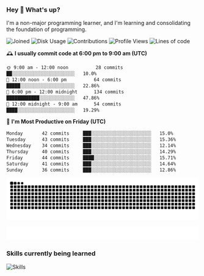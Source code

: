 ### Hey :wave: What's up?

I'm a non-major programming learner, and I'm learning and consolidating the foundation of programming.

<!--START_SECTION:waka-->
![Joined](http://img.shields.io/badge/Joined-8%20years%20ago-6D67E4?style=flat&labelColor=453C67)
![Disk Usage](http://img.shields.io/badge/Github%27s%20Storage-604.4%20MB-FD841F?style=flat&labelColor=E14D2A)
![Contributions](http://img.shields.io/badge/Contributions%20in%202024-173-7DCE13?style=flat&labelColor=2B7A0B)
![Profile Views](http://img.shields.io/badge/Profile%20Views-0-3AB4F2?style=flat&labelColor=0078AA)
![Lines of code](https://img.shields.io/badge/Lines%20of%20code-2%20Million%20Lines%20of%20code-FF8B8B?style=flat&labelColor=EB4747)

🕰️ **I usually commit code at 6:00 pm to 9:00 am (UTC)** 

```text
🌞 9:00 am - 12:00 noon          28 commits     ██░░░░░░░░░░░░░░░░░░░░░░░   10.0% 
🌆 12:00 noon - 6:00 pm          64 commits     █████░░░░░░░░░░░░░░░░░░░░   22.86% 
🌃 6:00 pm - 12:00 midnight      134 commits    ████████████░░░░░░░░░░░░░   47.86% 
🌙 12:00 midnight - 9:00 am      54 commits     ████░░░░░░░░░░░░░░░░░░░░░   19.29%
```
📅 **I'm Most Productive on Friday (UTC)** 

```text
Monday       42 commits     ███░░░░░░░░░░░░░░░░░░░░░░   15.0% 
Tuesday      43 commits     ███░░░░░░░░░░░░░░░░░░░░░░   15.36% 
Wednesday    34 commits     ███░░░░░░░░░░░░░░░░░░░░░░   12.14% 
Thursday     40 commits     ███░░░░░░░░░░░░░░░░░░░░░░   14.29% 
Friday       44 commits     ████░░░░░░░░░░░░░░░░░░░░░   15.71% 
Saturday     41 commits     ███░░░░░░░░░░░░░░░░░░░░░░   14.64% 
Sunday       36 commits     ███░░░░░░░░░░░░░░░░░░░░░░   12.86%
```

<!--END_SECTION:waka-->

![Snake animation](https://raw.githubusercontent.com/dirname/dirname/output/snake.svg)

![metrics](github-metrics.svg)

### Skills currently being learned

![Skills](https://skillicons.dev/icons?i=linux,rust,go,solidity,typescript,bash,git,postgres,mysql,redis,mongo,docker,kubernetes,grafana,prometheus)

